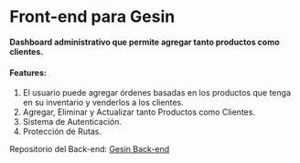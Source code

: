 # Front-end para Gesin

**Dashboard administrativo que permite agregar tanto productos como clientes.**

#### Features:
1. El usuario puede agregar órdenes basadas en los productos que tenga en su inventario y venderlos a los clientes.
2. Agregar, Eliminar y Actualizar tanto Productos como Clientes.
3. Sistema de Autenticación.
4. Protección de Rutas.

Repositorio del Back-end: [Gesin Back-end](https://github.com/cristian-quintanilla/gesin-backend)
